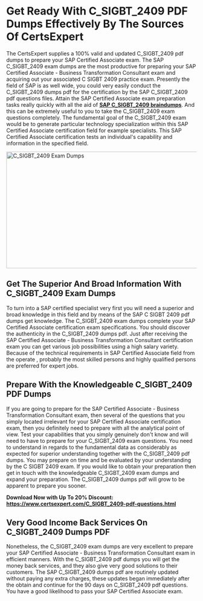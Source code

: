 <h1><strong>Get Ready With C_SIGBT_2409 PDF Dumps Effectively By The Sources Of CertsExpert</strong></h1>
<p>The CertsExpert supplies a 100% valid and updated C_SIGBT_2409 pdf dumps to prepare your SAP Certified Associate exam. The SAP C_SIGBT_2409 exam dumps are the most productive for preparing your SAP Certified Associate - Business Transformation Consultant exam and acquiring out your associated C SIGBT 2409 practice exam. Presently the field of SAP is as well wide, you could very easily conduct the C_SIGBT_2409 dumps pdf for the certification by the SAP C_SIGBT_2409 pdf questions files. Attain the SAP Certified Associate exam preparation tasks really quickly with all the aid of <a href="https://www.certsexpert.com/C_SIGBT_2409-pdf-questions.html"><strong>SAP C_SIGBT_2409 braindumps</strong></a>. And this can be extremely useful to you to take the C_SIGBT_2409 exam questions completely. The fundamental goal of the C_SIGBT_2409 exam would be to generate particular technology specialization within this SAP Certified Associate certification field for example specialists. This SAP Certified Associate certification tests an individual's capability and information in the specified field.</p>
<p><img src="https://i.ibb.co/0MRYN0L/Copy-of-Copy-of-Copy-of-Copy-of-Copy-of-Minimalist-Business-You-Tube-Thumbnail-24.png" alt="C_SIGBT_2409 Exam Dumps" width="550" height="309" /></p>
<h2><strong>Get The Superior And Broad Information With C_SIGBT_2409 Exam Dumps</strong></h2>
<p>To turn into a SAP certified specialist very first you will need a superior and broad knowledge in this field and by means of the SAP C SIGBT 2409 pdf dumps get knowledge. The C_SIGBT_2409 exam dumps complete your SAP Certified Associate certification exam specifications. You should discover the authenticity in the C_SIGBT_2409 dumps pdf. Just after receiving the SAP Certified Associate - Business Transformation Consultant certification exam you can get various job possibilities using a high salary variety. Because of the technical requirements in SAP Certified Associate field from the operate , probably the most skilled persons and highly qualified persons are preferred for expert jobs.&nbsp;</p>
<h2><strong>Prepare With the Knowledgeable C_SIGBT_2409 PDF Dumps</strong></h2>
<p>If you are going to prepare for the SAP Certified Associate - Business Transformation Consultant exam, then several of the questions that you simply located irrelevant for your SAP Certified Associate certification exam, then you definitely need to prepare with all the analytical point of view. Test your capabilities that you simply genuinely don't know and will need to have to prepare for your C_SIGBT_2409 exam questions. You need to understand in regards to the fundamental data as considerably as expected for superior understanding together with the C_SIGBT_2409 pdf dumps. You may prepare on time and be evaluated by your understanding by the C SIGBT 2409 exam. If you would like to obtain your preparation then get in touch with the knowledgeable C_SIGBT_2409 exam dumps and expand your preparation. The C_SIGBT_2409 dumps pdf will grow to be apparent to prepare you sooner.</p>
<p><strong>Download Now with Up To 20% Discount: <a href="https://www.certsexpert.com/C_SIGBT_2409-pdf-questions.html">https://www.certsexpert.com/C_SIGBT_2409-pdf-questions.html</a></strong></p>
<h2><strong>Very Good Income Back Services On C_SIGBT_2409 Dumps PDF</strong></h2>
<p>Nonetheless, the C_SIGBT_2409 exam dumps are very excellent to prepare your SAP Certified Associate - Business Transformation Consultant exam in efficient manners. With the C_SIGBT_2409 pdf dumps you will get the money back services, and they also give very good solutions to their customers. The SAP C_SIGBT_2409 dumps pdf are routinely updated without paying any extra charges, these updates began immediately after the obtain and continue for the 90 days on C_SIGBT_2409 pdf questions. You have a good likelihood to pass your SAP Certified Associate exam.</p>
